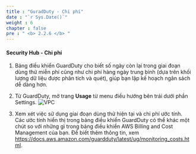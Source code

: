 ```yaml
---
title : "GuradDuty - Chi phí"
date : "`r Sys.Date()`"
weight : 6
chapter : false
pre : " <b> 2.2.6 </b> "
---
```


#### Security Hub - Chi phí



1. Bảng điều khiển GuardDuty cho biết số ngày còn lại trong giai đoạn dùng thử miễn phí cũng như chi phí hàng ngày trung bình (dựa trên khối lượng dữ liệu được phân tích và quét), giúp bạn lập kế hoạch ngân sách dễ dàng hơn.


2. Từ GuardDuty, mở trang **Usage** từ menu điều hướng bên trái dưới phần Settings.
![VPC](/images/2/2.2-Amazon-GuardDuty/2.2.6-GuradDuty-Pricing/s2.png)



3. Xem xét việc sử dụng giai đoạn dùng thử hiện tại và chi phí ước tính. Các ước tính hiển thị trong bảng điều khiển GuardDuty có thể khác một chút so với những gì trong bảng điều khiển AWS Billing and Cost Management của bạn. Để biết thêm thông tin, xem https://docs.aws.amazon.com/guardduty/latest/ug/monitoring_costs.html.